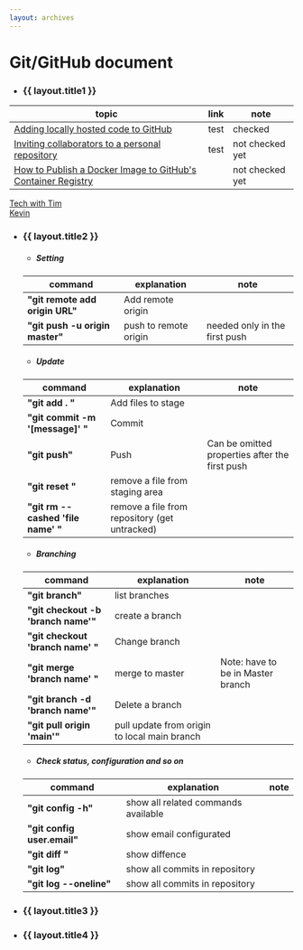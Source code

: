 ```yaml
---
layout: archives
---
```


# Git/GitHub document

- ### {{ layout.title1 }}

|topic| link| note|
|-------|------------|-----|
|[Adding locally hosted code to GitHub](https://docs.github.com/en/get-started/importing-your-projects-to-github/importing-source-code-to-github/adding-locally-hosted-code-to-github) |test |checked|
|[Inviting collaborators to a personal repository](https://docs.github.com/en/account-and-profile/setting-up-and-managing-your-personal-account-on-github/managing-access-to-your-personal-repositories/)|test |not checked yet|
|[How to Publish a Docker Image to GitHub's Container Registry](https://dev.to/github/publishing-a-docker-image-to-githubs-container-repository-4n50)||not checked yet|

[Tech with Tim](https://www.youtube.com/watch?v=DVRQoVRzMIY)   
[Kevin](https://www.youtube.com/watch?v=tRZGeaHPoaw)


- ### {{ layout.title2 }}

  - ##### Setting

  |command| explanation| note|
  |-------|------------|-----|
  |**"git remote add origin URL"**| Add remote origin|    
  |**"git push -u origin master"**| push to remote origin| needed only in the first push| 

    - ##### Update

  |command| explanation| note|
  |-------|------------|-----|
  |**"git add . "**| Add files to stage|   
  |**"git commit -m '[message]' "**| Commit|  
  |**"git push"**| Push| Can be omitted properties after the first push |
  |**"git reset "**|  remove a file from staging area|
  |**"git rm --cashed 'file name' "**|  remove a file from repository (get untracked)|

  - ##### Branching

  |command| explanation| note|
  |-------|------------|-----|
  |**"git branch"**| list branches|
  |**"git checkout -b 'branch name'"**| create a branch|
  |**"git checkout 'branch name' "**| Change branch|
  |**"git merge 'branch name' "**|  merge to master| Note: have to be in Master branch|
  |**"git branch -d 'branch name'"**| Delete a branch|
  |**"git pull origin 'main'"**| pull update from origin to local main branch|

  - ##### Check status, configuration and so on

  |command| explanation| note|
  |-------|------------|-----|
  |**"git config -h"**|  show all related commands available|
  |**"git config user.email"**| show email configurated|
  |**"git diff "**|  show diffence|
  |**"git log"**|  show all commits in repository|
  |**"git log --oneline"**| show all commits in repository|


- ### {{ layout.title3 }}

- ### {{ layout.title4 }}

